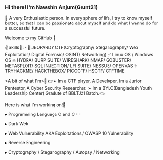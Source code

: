 ### Hi there! I'm Nawshin Anjum(Grunt21)

🎌 A very Enthusiastic person. In every sphere of life, I try to know myself better, so that I can be passionate about myself and do what I wanna do for a successful future. 


Welcome to my GitHub 👋


✌️Skills💯 :- 👀 JEOPARDY CTF(Cryptography/ Steganography/ Web Exploitation/ Digital Forensic/ OSINT/ Networking)
              ✅ Linux OS / Windows OS
              🔥 HYDRA/ BURP SUITE/ WIRESHARK/ NMAP/ GOBUSTER/ METASPLOIT/ SQL INJECTION/ LFI SUITE/ NESSUS/ OPENVAS
              ✨ TRYHACKME/ HACKTHEBOX/ PICOCTF/ HSCTF/ CTFTIME 
 
 
 <A bit of what I'm>🤟 
👉➢  Im a CTF player, A Developer. Im a Junior Pentestor, A Cyber Security Researcher.
  ➢  Im a BYLC(Bangladesh Youth Leadership Center) Gradute of BBLTJ21 Batch.👈



Here is what I'm working on!🎯

 ▸ Programming Language C and C++
 
 ▸ Dark Web
 
 ▸ Web Vulnerability AKA Exploitations / OWASP 10 Vulnerability
 
 ▸ Reverse Engineering 

 ▸ Cryptography / Steganography / Autopsy / Networking
 



